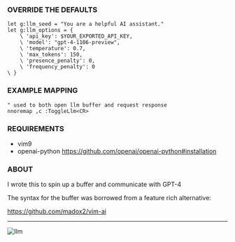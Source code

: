 ### OVERRIDE THE DEFAULTS

    let g:llm_seed = "You are a helpful AI assistant."
    let g:llm_options = {
        \ 'api_key': $YOUR_EXPORTED_API_KEY,
        \ 'model': "gpt-4-1106-preview",
        \ 'temperature': 0.7,
        \ 'max_tokens': 150,
        \ 'presence_penalty': 0,
        \ 'frequency_penalty': 0
    \ }

### EXAMPLE MAPPING

    " used to both open llm buffer and request response
    nnoremap ,c :ToggleLlm<CR>

### REQUIREMENTS

- vim9
- openai-python https://github.com/openai/openai-python#installation

### ABOUT

I wrote this to spin up a buffer and communicate with GPT-4

The syntax for the buffer was borrowed from a feature rich alternative:

https://github.com/madox2/vim-ai

---

![llm](https://github.com/shmup/llm.vim/assets/118710/83918715-43e7-4d3f-8492-6a09c6ac832f)

